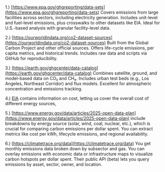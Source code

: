 1.) [https://www.epa.gov/ghgreporting/data-sets](https://www.epa.gov/ghgreporting/data-sets)
Covers emissions from large facilities across sectors, including electricity generation.
Includes unit-level and fuel-level emissions, plus crosswalks to other datasets like EIA.
Ideal for U.S.-based analysis with granular facility-level data.

2.) [https://ourworldindata.org/co2-dataset-sources](https://ourworldindata.org/co2-dataset-sources)
Built from the Global Carbon Project and other official sources. 
Offers life-cycle emissions, per capita metrics, and historical trends.
Includes raw data and scripts via GitHub for reproducibility.

3.) [https://earth.gov/ghgcenter/data-catalog](https://earth.gov/ghgcenter/data-catalog)
Combines satellite, ground, and model-based data on CO₂ and CH₄. 
Includes urban test beds (e.g., Los Angeles, Northeast Corridor) and flux models.
Excellent for atmospheric concentration and emissions tracking.

4.) [EIA](https://www.eia.gov/opendata/browser/electricity/electric-power-operational-data?frequency=monthly&data=ash-content;consumption-for-eg;consumption-for-eg-btu;consumption-uto;consumption-uto-btu;cost;cost-per-btu;generation;heat-content;receipts;receipts-btu;stocks;sulfur-content;total-consumption;total-consumption-btu;&sortColumn=period;&sortDirection=desc)
contains information on cost, letting us cover the overall cost of different energy sources, 

5.) [https://www.energy.gov/data/articles/2025-open-data-plan](https://www.energy.gov/data/articles/2025-open-data-plan)
include breakdowns by energy source (solar, wind, coal, nuclear, etc.), which is crucial for comparing carbon emissions per dollar spent.
You can extract metrics like cost per kWh, lifecycle emissions, and regional availability.

6.) [https://climatetrace.org/data](https://climatetrace.org/data)
You get monthly emissions data broken down by subsector and gas.
You can overlay emissions with economic data or infrastructure maps to visualize carbon hotspots per dollar spent.
Their public API (beta) lets you query emissions by asset, sector, owner, and location.
